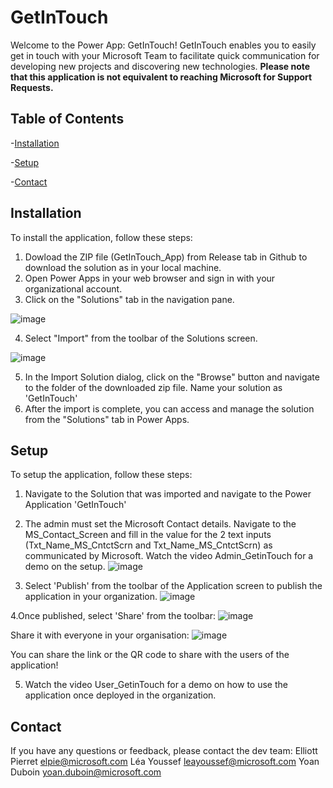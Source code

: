 # GetInTouch
Welcome to the Power App: GetInTouch! GetInTouch enables you to easily get in touch with your Microsoft Team to facilitate quick communication for developing new projects and discovering new technologies. **Please note that this application is not equivalent to reaching Microsoft for Support Requests.** 
 
## Table of Contents
-[Installation](#installation)

-[Setup](#setup)

-[Contact](#contact)


## Installation
To install the application, follow these steps:
1. Dowload the ZIP file (GetInTouch_App) from Release tab in Github to download the solution as in your local machine.
2. Open Power Apps in your web browser and sign in with your organizational account.
3. Click on the "Solutions" tab in the navigation pane.

 ![image](https://github.com/YoanSchutte/GetInTouch/assets/117742131/431029b6-fc86-4d60-89f2-6813b069977b)


4. Select "Import" from the toolbar of the Solutions screen.

  ![image](https://github.com/YoanSchutte/GetInTouch/assets/117742131/9fceded3-8266-4c30-9166-9cdf88d929cb)
 

5. In the Import Solution dialog, click on the "Browse" button and navigate to the folder of the downloaded zip file. Name your solution as 'GetInTouch'
7. After the import is complete, you can access and manage the solution from the "Solutions" tab in Power Apps.
 
 
 
## Setup
To setup the application, follow these steps:
1. Navigate to the Solution that was imported and navigate to the Power Application 'GetInTouch'
2. The admin must set the Microsoft Contact details. Navigate to the MS_Contact_Screen and fill in the value for the 2 text inputs (Txt_Name_MS_CntctScrn and  Txt_Name_MS_CntctScrn) as communicated by Microsoft. Watch the video Admin_GetinTouch for a demo on the setup.
 ![image](https://github.com/YoanSchutte/GetInTouch/assets/117742131/51676199-f4eb-44db-a66d-a2a29ff2157c)

3. Select 'Publish' from the toolbar of the Application screen to publish the application in your organization.
 ![image](https://github.com/YoanSchutte/GetInTouch/assets/117742131/3806870f-1f08-4eea-bd28-c03c6e3172cf)
 

4.Once published, select 'Share' from the toolbar:
 ![image](https://github.com/YoanSchutte/GetInTouch/assets/117742131/c435278c-ee4f-4ad4-8ded-a320b82bf08d)

 Share it with everyone in your organisation:
 ![image](https://github.com/YoanSchutte/GetInTouch/assets/117742131/50e37824-17a2-4ac8-9e1c-7f2a837c8526)

 You can share the link or the QR code to share with the users of the application!


5. Watch the video User_GetinTouch for a demo on how to use the application once deployed in the organization.

## Contact
If you have any questions or feedback, please contact the dev team:
Elliott Pierret elpie@microsoft.com
Léa Youssef leayoussef@microsoft.com
Yoan Duboin yoan.duboin@microsoft.com

